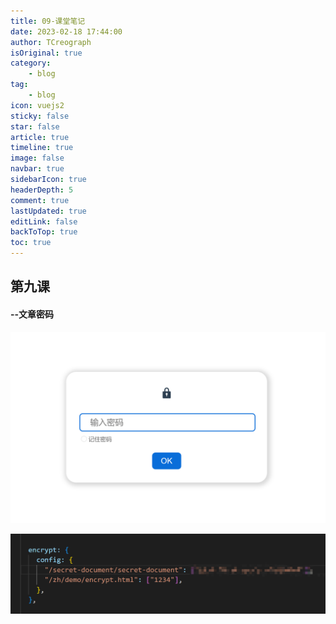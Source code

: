 ```yaml
---
title: 09-课堂笔记
date: 2023-02-18 17:44:00
author: TCreograph
isOriginal: true
category:
    - blog
tag:
    - blog
icon: vuejs2
sticky: false
star: false
article: true
timeline: true
image: false
navbar: true
sidebarIcon: true
headerDepth: 5
comment: true
lastUpdated: true
editLink: false
backToTop: true
toc: true
---
```


## 第九课

#### --文章密码

![image-20230218193942856](./notes-class9.assets/image-20230218193942856.png)

![image-20230218194034131](./notes-class9.assets/image-20230218194034131.png)
